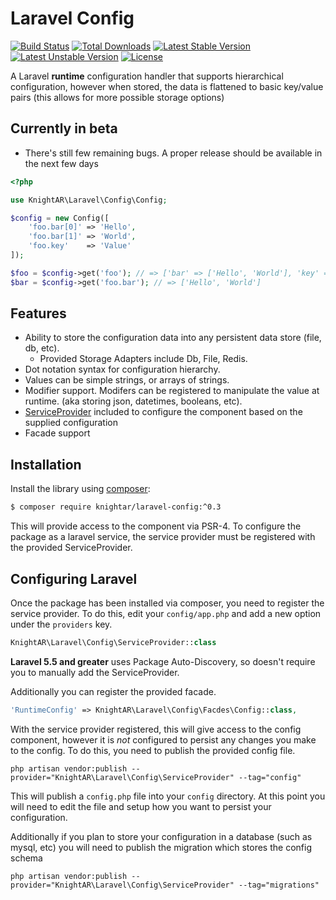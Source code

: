 # Laravel Config

[![Build Status](https://travis-ci.org/knightar/laravel-config.svg?branch=feature%2F1-setup-build-environment&format=flat-square)](https://travis-ci.org/knightar/laravel-config)
[![Total Downloads](https://poser.pugx.org/knightar/laravel-config/d/total.svg?format=flat-square)](https://packagist.org/packages/knightar/laravel-config)
[![Latest Stable Version](https://poser.pugx.org/knightar/laravel-config/v/stable.svg?format=flat-square)](https://packagist.org/packages/knightar/laravel-config)
[![Latest Unstable Version](https://poser.pugx.org/knightar/laravel-config/v/unstable.svg?format=flat-square)](https://packagist.org/packages/knightar/laravel-config)
[![License](https://poser.pugx.org/knightar/laravel-config/license.svg?format=flat-square)](https://packagist.org/packages/knightar/laravel-config)

A Laravel __runtime__ configuration handler that supports hierarchical configuration,
however when stored, the data is flattened to basic key/value pairs (this allows for more possible storage options)

## Currently in beta

- There's still few remaining bugs. A proper release should be available in the next few days

```php
<?php

use KnightAR\Laravel\Config\Config;

$config = new Config([
    'foo.bar[0]' => 'Hello',
    'foo.bar[1]' => 'World',
    'foo.key'    => 'Value'
]);

$foo = $config->get('foo'); // => ['bar' => ['Hello', 'World'], 'key' => 'Value']
$bar = $config->get('foo.bar'); // => ['Hello', 'World']

```

## Features

- Ability to store the configuration data into any persistent data store (file, db, etc).
  - Provided Storage Adapters include Db, File, Redis.
- Dot notation syntax for configuration hierarchy.
- Values can be simple strings, or arrays of strings.
- Modifier support. Modifers can be registered to manipulate the value at runtime. (aka storing json, datetimes, booleans, etc).
- [ServiceProvider][2] included to configure the component based on the supplied configuration
- Facade support


## Installation

Install the library using [composer][1]:

```sh
$ composer require knightar/laravel-config:^0.3
```

This will provide access to the component via PSR-4. To configure the package as a laravel service, the service provider must be registered with the provided ServiceProvider.

## Configuring Laravel

Once the package has been installed via composer, you need to register the service provider. To do this, edit your `config/app.php` and add a new option under the `providers` key.

```php
KnightAR\Laravel\Config\ServiceProvider::class
```

**Laravel 5.5 and greater** uses Package Auto-Discovery, so doesn't require you to manually add the ServiceProvider.

Additionally you can register the provided facade.

```php
'RuntimeConfig' => KnightAR\Laravel\Config\Facdes\Config::class,
```
With the service provider registered, this will give access to the config component, however it is _not_ configured to persist any changes you make to the config. To do this, you need to publish the provided config file.

```
php artisan vendor:publish --provider="KnightAR\Laravel\Config\ServiceProvider" --tag="config"
```

This will publish a `config.php` file into your `config` directory. At this point you will need to edit the file and setup how you want to persist your configuration.

Additionally if you plan to store your configuration in a database (such as mysql, etc) you will need to publish the migration which stores the config schema

```
php artisan vendor:publish --provider="KnightAR\Laravel\Config\ServiceProvider" --tag="migrations"
```

[1]: http://getcomposer.org/
[2]: https://laravel.com/docs/master/providers
